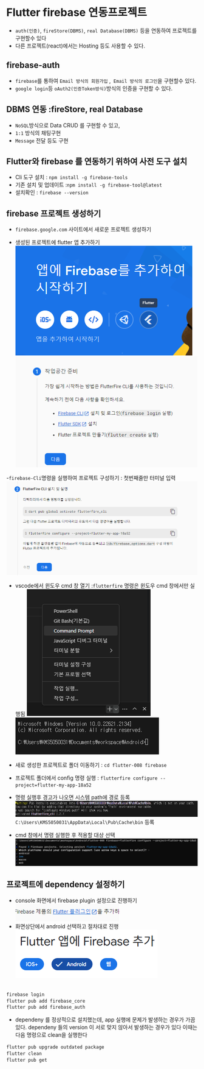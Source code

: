 # Flutter firebase 연동프로젝트

- `auth(인증)`, `fireStore(DBMS)`, `real Database(DBMS)` 등을 연동하여 프로젝트를 구현할수 있다
- 다른 프로젝트(react)에서는 Hosting 등도 사용할 수 있다.

## firebase-auth

- `firebase`를 통하여 `Email 방식의 회원가입` ,` Email 방식의 로그인`을 구현할수 있다.
- `google login`등 `oAuth2(인증Token방식)`방식의 인증을 구현할 수 있다.

## DBMS 연동 :fireStore, real Database

- `NoSQL`방식으로 Data CRUD 를 구현할 수 있고,
- `1:1` 방식의 채팅구현
- `Message` 전달 등도 구현

## Flutter와 firebase 를 연동하기 위하여 사전 도구 설치

- Cli 도구 설치 : `npm install -g firebase-tools`
- 기존 설치 및 업데이트 :`npm install -g firebase-tool@latest`
- 설치확인 : `firebase --version`

## firebase 프로젝트 생성하기

- `firebase.google.com` 사이트에서 새로운 프로젝트 생성하기

- 생성된 프로젝트에 flutter 앱 추가하기
  ![Alt text](image-5.png)
  ![Alt text](image-6.png)

-`firebase-Cli`명령을 실행하여 프로젝트 구성하기 : 첫번째줄만 터미널 입력
![Alt text](image-7.png)

- vscode에서 윈도우 cmd 창 열기 :`flutterfire` 명령은 윈도우 cmd 창에서만 실행됨
  ![Alt text](image-8.png)
  ![Alt text](image-9.png)

- 새로 생성한 프로젝트로 폴더 이동하기 : `cd flutter-008 firebase`
- 프로젝트 폴더에서 config 명령 실행 : `flutterfire configure --project=flutter-my-app-18a52`

- 명령 실행후 경고가 나오면 시스템 path에 경로 등록
  ![Alt text](image-10.png)
  `C:\Users\KMS5050031\AppData\Local\Pub\Cache\bin` 등록

- cmd 창에서 명령 실행한 후 적용할 대상 선택
  ![Alt text](image-11.png)

## 프로젝트에 dependency 설정하기

- console 화면에서 firebase plugin 설정으로 진행하기
  ![Alt text](image-12.png)
- 화면상단에서 android 선택하고 절차대로 진행
  ![Alt text](image-13.png)

```bash

firebase login
flutter pub add firebase_core
flutter pub add firebase_auth

```

- dependeny 를 정상적으로 설치했는데, app 실행에 문제가 발생하는 경우가 가끔있다.
  dependeny 들의 version 이 서로 맞지 않아서 발생하는 경우가 있다 이때는 다음 명령으로 clean을 실행한다

```bash
flutter pub upgrade outdated package
flutter clean
flutter pub get

```
